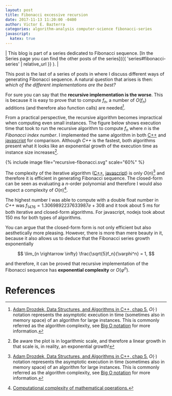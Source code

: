 ```yaml
---
layout: post
title: Fibonacci excessive recursion
date: 2017-11-13 11:20:00 -0400
author: Victor E. Bazterra
categories: algorithm-analysis computer-science fibonacci-series
javascript:
  katex: true
---
```


| This blog is part of a series dedicated to Fibonacci sequence. [In the Series page you can find the other posts of the series]({{ 'series#fibonacci-series' | relative_url }} ). |

This post is the last of a series of posts in where I discuss different ways of generating Fibonacci sequence. A natural question that arises is then: *which of the different implementations are the best?*

For sure you can say that the **recursive implementation is the worse**. This is because it is easy to prove that to compute $f_n$, a number of $O(f_n)$ additions (and therefore also function calls) are needed[^1].

From a practical perspective, the recursive algorithm becomes impractical when computing even small instances. The figure below shows execution time that took to run the recursive algorithm to compute ${f_n}$ where $n$ is the *Fibonacci index number*. I implemented the same algorithm in both [C++](https://github.com/baites/examples/blob/master/algorithms/c%2B%2B/IterativeFibonacci.C) and [javascript](https://github.com/baites/examples/blob/master/algorithms/javascript/IterativeFibonacci.js) for comparison. Although *C++* is the fastest, both algorithms present what it looks like an exponential growth of the execution time as instance size increases[^2].

{% include image file="recursive-fibonacci.svg" scale="60%" %}

The complexity of the iterative algorithm ([C++](https://github.com/baites/examples/blob/master/algorithms/c%2B%2B/IterativeFibonacci.C), [javascript](https://github.com/baites/examples/blob/master/algorithms/javascript/IterativeFibonacci.js)) is only $O(n)$[^1] and therefore it is efficient in generating Fibonacci sequence. The closed-form can be seen as evaluating a *n*-order polynomial and therefore I would also expect a complexity of $O(n)$[^3].

The highest number I was able to compute with a double float number in *C++* was $f_{1476} = 1.3069892237633987e+308$ and it took about 5 ms for both iterative and closed-form algorithms. For javascript, nodejs took about 150 ms for both types of algorithms.

You can argue that the closed-form form is not only efficient but also aesthetically more pleasing. However, there is more than mere beauty in it, because it also allows us to deduce that the Fibonacci series growth exponentially

$$
\lim_{n \rightarrow \infty} \frac{\sqrt{5}f_n}{\varphi^n} = 1,
$$

and therefore, it can be proved that recursive implementation of the Fibonacci sequence has **exponential complexity** or $O(\varphi^n)$.

# References

[^1]: [Adam Drozdek, Data Structures, and Algorithms in C++, chap 5.](https://www.amazon.com/Data-Structures-Algorithms-Adam-Drozdek/dp/1133608426) $O(\cdot)$ notation represents the asymptotic execution in time (sometimes also in memory space) of an algorithm for large instances. This is commonly referred as the algorithm complexity, see [Big O notation](https://en.wikipedia.org/wiki/Big_O_notation) for more information.

[^2]: Be aware the plot is in logarithmic scale, and therefore a linear growth in that scale is, in reality, an exponential growth!

[^3]: [Computational complexity of mathematical operations.](https://en.wikipedia.org/wiki/Computational_complexity_of_mathematical_operations)
